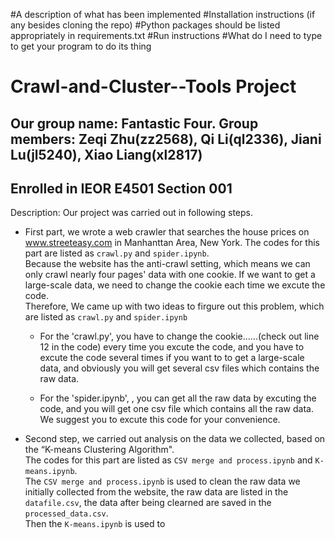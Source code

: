 #A description of what has been implemented
#Installation instructions (if any besides cloning the repo)
#Python packages should be listed appropriately in requirements.txt
#Run instructions
#What do I need to type to get your program to do its thing

# Crawl-and-Cluster--Tools Project
Our group name: Fantastic Four. Group members: Zeqi Zhu(zz2568), Qi Li(ql2336), Jiani Lu(jl5240), Xiao Liang(xl2817)
---
Enrolled in IEOR E4501 Section 001
---
Description: Our project was carried out in following steps.

* First part, we wrote a web crawler that searches the house prices on www.streeteasy.com in Manhanttan Area, New York. 
The codes for this part are listed as `crawl.py` and `spider.ipynb`. <br>
Because the website has the anti-crawl setting, which means we can only crawl nearly four pages' data with one cookie. If we want to get a large-scale data, we need to change the cookie each time we excute the code. <br>
Therefore, We came up with two ideas to firgure out this problem, which are listed as `crawl.py` and `spider.ipynb`

  * For the 'crawl.py', you have to change the cookie......(check out line 12 in the code) every time you excute the code, and you have to excute the code several times if you want to to get a large-scale data, and obviously you will get several csv files which contains the raw data. 

  * For the 'spider.ipynb',  , you can get all the raw data by excuting the code, and you will get one csv file which contains all the raw data. We suggest you to excute this code for your convenience.

* Second step, we carried out analysis on the data we collected, based on the “K-means Clustering Algorithm". <br>
The codes for this part are listed as `CSV merge and process.ipynb` and `K-means.ipynb`. <br>
The `CSV merge and process.ipynb` is used to clean the raw data we initially collected from the website, the raw data are listed in the `datafile.csv`, the data after being clearned are saved in the `processed_data.csv`. <br>
Then the `K-means.ipynb` is used to 

